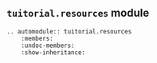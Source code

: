 ## `tuitorial.resources` module

```{eval-rst}
.. automodule:: tuitorial.resources
    :members:
    :undoc-members:
    :show-inheritance:
```
